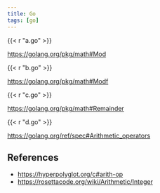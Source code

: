 ```yaml
---
title: Go
tags: [go]
---
```


{{< r "a.go" >}}

<https://golang.org/pkg/math#Mod>

{{< r "b.go" >}}

<https://golang.org/pkg/math#Modf>

{{< r "c.go" >}}

<https://golang.org/pkg/math#Remainder>

{{< r "d.go" >}}

<https://golang.org/ref/spec#Arithmetic_operators>

## References

- <https://hyperpolyglot.org/c#arith-op>
- <https://rosettacode.org/wiki/Arithmetic/Integer>
